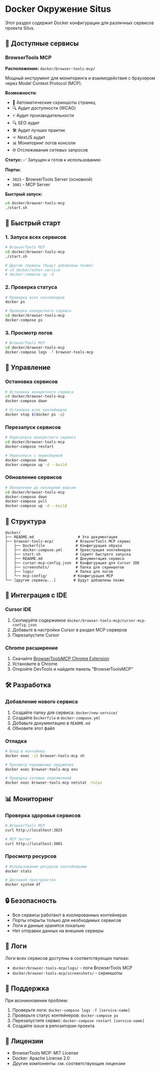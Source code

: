 # Docker Окружение Situs

Этот раздел содержит Docker конфигурации для различных сервисов проекта Situs.

## 🐳 Доступные сервисы

### BrowserTools MCP
**Расположение:** `docker/browser-tools-mcp/`

Мощный инструмент для мониторинга и взаимодействия с браузером через Model Context Protocol (MCP).

**Возможности:**
- 📸 Автоматические скриншоты страниц
- 🔍 Аудит доступности (WCAG)
- ⚡ Аудит производительности
- 🔍 SEO аудит
- 🛠️ Аудит лучших практик
- ⚛️ NextJS аудит
- 📊 Мониторинг логов консоли
- 🌐 Отслеживание сетевых запросов

**Статус:** ✅ Запущен и готов к использованию

**Порты:**
- `3025` - BrowserTools Server (основной)
- `3001` - MCP Server

**Быстрый запуск:**
```bash
cd docker/browser-tools-mcp
./start.sh
```

## 🚀 Быстрый старт

### 1. Запуск всех сервисов

```bash
# BrowserTools MCP
cd docker/browser-tools-mcp
./start.sh

# Другие сервисы (будут добавлены позже)
# cd docker/other-service
# docker-compose up -d
```

### 2. Проверка статуса

```bash
# Проверка всех контейнеров
docker ps

# Проверка конкретного сервиса
cd docker/browser-tools-mcp
docker-compose ps
```

### 3. Просмотр логов

```bash
# BrowserTools MCP
cd docker/browser-tools-mcp
docker-compose logs -f browser-tools-mcp
```

## 🔧 Управление

### Остановка сервисов

```bash
# Остановка конкретного сервиса
cd docker/browser-tools-mcp
docker-compose down

# Остановка всех контейнеров
docker stop $(docker ps -q)
```

### Перезапуск сервисов

```bash
# Перезапуск конкретного сервиса
cd docker/browser-tools-mcp
docker-compose restart

# Перезапуск с пересборкой
docker-compose down
docker-compose up -d --build
```

### Обновление сервисов

```bash
# Обновление до последней версии
cd docker/browser-tools-mcp
docker-compose down
docker-compose pull
docker-compose up -d --build
```

## 📁 Структура

```
docker/
├── README.md                    # Эта документация
├── browser-tools-mcp/          # BrowserTools MCP сервис
│   ├── Dockerfile              # Конфигурация образа
│   ├── docker-compose.yml      # Оркестрация контейнеров
│   ├── start.sh                # Скрипт быстрого запуска
│   ├── README.md               # Документация сервиса
│   ├── cursor-mcp-config.json  # Конфигурация для Cursor IDE
│   ├── screenshots/            # Папка для скриншотов
│   ├── logs/                   # Папка для логов
│   └── mcp-config/            # Конфигурация MCP
└── [другие сервисы...]        # Будут добавлены позже
```

## 🔗 Интеграция с IDE

### Cursor IDE

1. Скопируйте содержимое `docker/browser-tools-mcp/cursor-mcp-config.json`
2. Добавьте в настройки Cursor в раздел MCP серверов
3. Перезапустите Cursor

### Chrome расширение

1. Скачайте [BrowserToolsMCP Chrome Extension](https://github.com/AgentDeskAI/browser-tools-mcp/releases)
2. Установите в Chrome
3. Откройте DevTools и найдите панель "BrowserToolsMCP"

## 🛠️ Разработка

### Добавление нового сервиса

1. Создайте папку для сервиса: `docker/new-service/`
2. Создайте `Dockerfile` и `docker-compose.yml`
3. Добавьте документацию в `README.md`
4. Обновите этот файл

### Отладка

```bash
# Вход в контейнер
docker exec -it browser-tools-mcp sh

# Просмотр переменных окружения
docker exec browser-tools-mcp env

# Проверка сетевых подключений
docker exec browser-tools-mcp netstat -tulpn
```

## 📊 Мониторинг

### Проверка здоровья сервисов

```bash
# BrowserTools MCP
curl http://localhost:3025

# MCP Server
curl http://localhost:3001
```

### Просмотр ресурсов

```bash
# Использование ресурсов контейнерами
docker stats

# Дисковое пространство
docker system df
```

## 🔒 Безопасность

- Все сервисы работают в изолированных контейнерах
- Порты открыты только для необходимых сервисов
- Логи и данные хранятся локально
- Нет отправки данных на внешние серверы

## 📝 Логи

Логи всех сервисов доступны в соответствующих папках:

- `docker/browser-tools-mcp/logs/` - логи BrowserTools MCP
- `docker/browser-tools-mcp/screenshots/` - скриншоты

## 🤝 Поддержка

При возникновении проблем:

1. Проверьте логи: `docker-compose logs -f [service-name]`
2. Проверьте статус контейнеров: `docker-compose ps`
3. Перезапустите сервис: `docker-compose restart [service-name]`
4. Создайте issue в репозитории проекта

## 📄 Лицензии

- BrowserTools MCP: MIT License
- Docker: Apache License 2.0
- Другие компоненты: см. соответствующие лицензии 